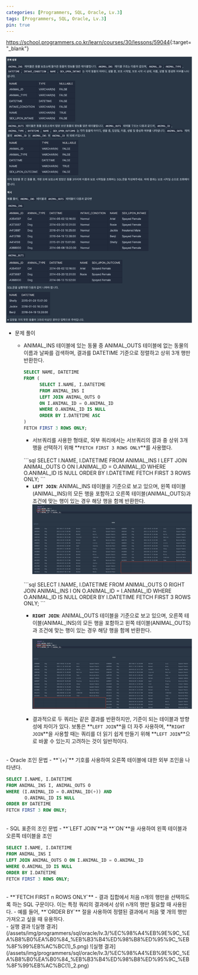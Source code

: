 ```yaml
---
categories: [Programmers, SQL, Oracle, Lv.3]
tags: [Programmers, SQL, Oracle, Lv.3] 
pin: true
---
```


<https://school.programmers.co.kr/learn/courses/30/lessons/59044>{:target="_blank"}

![문제](/assets/img/programmers/sql/oracle/lv.3/%EC%98%A4%EB%9E%9C_%EA%B8%B0%EA%B0%84_%EB%B3%B4%ED%98%B8%ED%95%9C_%EB%8F%99%EB%AC%BC(1)_1.png)

- 문제 풀이
    - ANIMAL_INS 테이블에 있는 동물 중 ANIMAL_OUTS 테이블에 없는 동물의 이름과 날짜를 검색하며, 결과를 DATETIME 기준으로 정렬하고 상위 3개 행만 반환한다.
        
        ```sql
        SELECT NAME, DATETIME
        FROM (
              SELECT I.NAME, I.DATETIME
              FROM ANIMAL_INS I
              LEFT JOIN ANIMAL_OUTS O
              ON I.ANIMAL_ID = O.ANIMAL_ID
              WHERE O.ANIMAL_ID IS NULL
              ORDER BY I.DATETIME ASC
        ) 
        FETCH FIRST 3 ROWS ONLY;
        ```
        
        - 서브쿼리를 사용한 형태로, 외부 쿼리에서는 서브쿼리의 결과 중 상위 3개 행을 선택하기 위해 **`FETCH FIRST 3 ROWS ONLY`**를 사용했다.

	
        <br>
        ```sql
        SELECT I.NAME, I.DATETIME
        FROM ANIMAL_INS I
        LEFT JOIN ANIMAL_OUTS O
        ON I.ANIMAL_ID = O.ANIMAL_ID
        WHERE O.ANIMAL_ID IS NULL
        ORDER BY I.DATETIME
        FETCH FIRST 3 ROWS ONLY;
        ```
        
        - **`LEFT JOIN`**: ANIMAL_INS 테이블을 기준으로 보고 있으며, 왼쪽 테이블(ANIMAL_INS)의 모든 행을 포함하고 오른쪽 테이블(ANIMAL_OUTS)과 조건에 맞는 행이 있는 경우 해당 행을 함께 반환한다.
            ![실행 결과](/assets/img/programmers/sql/oracle/lv.3/%EC%98%A4%EB%9E%9C_%EA%B8%B0%EA%B0%84_%EB%B3%B4%ED%98%B8%ED%95%9C_%EB%8F%99%EB%AC%BC(1)_3.png)


        <br>
        ```sql
        SELECT I.NAME, I.DATETIME
        FROM ANIMAL_OUTS O
        RIGHT JOIN ANIMAL_INS I
        ON O.ANIMAL_ID = I.ANIMAL_ID
        WHERE O.ANIMAL_ID IS NULL
        ORDER BY I.DATETIME
        FETCH FIRST 3 ROWS ONLY;
        ```
        
        - **`RIGHT JOIN`**: ANIMAL_OUTS 테이블을 기준으로 보고 있으며, 오른쪽 테이블(ANIMAL_INS)의 모든 행을 포함하고 왼쪽 테이블(ANIMAL_OUTS)과 조건에 맞는 행이 있는 경우 해당 행을 함께 반환한다.
            
            ![실행 결과](/assets/img/programmers/sql/oracle/lv.3/%EC%98%A4%EB%9E%9C_%EA%B8%B0%EA%B0%84_%EB%B3%B4%ED%98%B8%ED%95%9C_%EB%8F%99%EB%AC%BC(1)_4.png)
            
        - 결과적으로 두 쿼리는 같은 결과를 반환하지만, 기준이 되는 테이블과 방향성에 차이가 있다. 보통은 **`LEFT JOIN`**을 더 자주 사용하며, **`RIGHT JOIN`**을 사용할 때는 쿼리를 더 읽기 쉽게 만들기 위해 **`LEFT JOIN`**으로 바꿀 수 있는지 고려하는 것이 일반적이다.


<br>    
- Oracle 조인 문법
    - **`(+)`** 기호를 사용하여 오른쪽 테이블에 대한 외부 조인을 나타낸다.

```sql
SELECT I.NAME, I.DATETIME
FROM ANIMAL_INS I, ANIMAL_OUTS O
WHERE (I.ANIMAL_ID = O.ANIMAL_ID(+)) AND
       O.ANIMAL_ID IS NULL
ORDER BY DATETIME
FETCH FIRST 3 ROW ONLY;
```


<br>
- SQL 표준의 조인 문법
    - **`LEFT JOIN`**과 **`ON`**을 사용하여 왼쪽 테이블과 오른쪽 테이블을 조인

```sql
SELECT I.NAME, I.DATETIME
FROM ANIMAL_INS I
LEFT JOIN ANIMAL_OUTS O ON I.ANIMAL_ID = O.ANIMAL_ID
WHERE O.ANIMAL_ID IS NULL
ORDER BY I.DATETIME
FETCH FIRST 3 ROWS ONLY;
```


<br>
- **`FETCH FIRST n ROWS ONLY`**
    - 결과 집합에서 처음 n개의 행만을 선택하도록 하는 SQL 구문이다. 이는 특정 쿼리의 결과에서 상위 n개의 행만 필요할 때 사용된다.
    - 예를 들어, **`ORDER BY`** 절을 사용하여 정렬된 결과에서 처음 몇 개의 행만 가져오고 싶을 때 유용하다.

<br>
- 실행 결과
![실행 결과](/assets/img/programmers/sql/oracle/lv.3/%EC%98%A4%EB%9E%9C_%EA%B8%B0%EA%B0%84_%EB%B3%B4%ED%98%B8%ED%95%9C_%EB%8F%99%EB%AC%BC(1)_5.png)
![실행 결과](/assets/img/programmers/sql/oracle/lv.3/%EC%98%A4%EB%9E%9C_%EA%B8%B0%EA%B0%84_%EB%B3%B4%ED%98%B8%ED%95%9C_%EB%8F%99%EB%AC%BC(1)_2.png)
